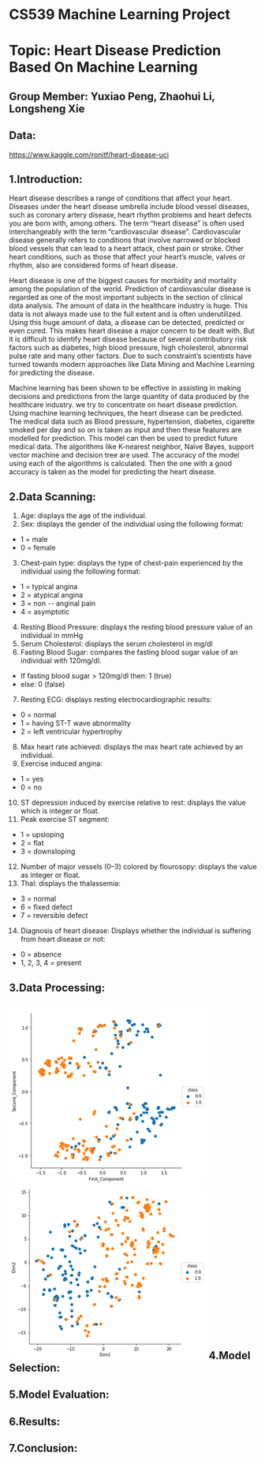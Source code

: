 CS539 Machine Learning Project
===
Topic: Heart Disease Prediction Based On Machine Learning
===

Group Member: Yuxiao Peng, Zhaohui Li, Longsheng Xie
---
Data:
---
https://www.kaggle.com/ronitf/heart-disease-uci


1.Introduction:
---
Heart disease describes a range of conditions that affect your heart. Diseases under the heart disease umbrella include blood vessel diseases, such as coronary artery disease, heart rhythm problems and heart defects you are born with, among others. The term “heart disease” is often used interchangeably with the term “cardiovascular disease”. Cardiovascular disease generally refers to conditions that involve narrowed or blocked blood vessels that can lead to a heart attack, chest pain or stroke. Other heart conditions, such as those that affect your heart’s muscle, valves or rhythm, also are considered forms of heart disease.

Heart disease is one of the biggest causes for morbidity and mortality among the population of the world. Prediction of cardiovascular disease is regarded as one of the most important subjects in the section of clinical data analysis. The amount of data in the healthcare industry is huge. This data is not always made use to the full extent and is often underutilized. Using this huge amount of data, a disease can be detected, predicted or even cured. This makes heart disease a major concern to be dealt with. But it is difficult to identify heart disease because of several contributory risk factors such as diabetes, high blood pressure, high cholesterol, abnormal pulse rate and many other factors. Due to such constraint’s scientists have turned towards modern approaches like Data Mining and Machine Learning for predicting the disease.

Machine learning has been shown to be effective in assisting in making decisions and predictions from the large quantity of data produced by the healthcare industry. we try to concentrate on heart disease prediction. Using machine learning techniques, the heart disease can be predicted. The medical data such as Blood pressure, hypertension, diabetes, cigarette smoked per day and so on is taken as input and then these features are modelled for prediction. This model can then be used to predict future medical data. The algorithms like K-nearest neighbor, Naïve Bayes, support vector machine and decision tree are used. The accuracy of the model using each of the algorithms is calculated. Then the one with a good accuracy is taken as the model for predicting the heart disease.

2.Data Scanning:
---
1. Age: displays the age of the individual.
2. Sex: displays the gender of the individual using the following format:
  * 1 = male
  * 0 = female
3. Chest-pain type: displays the type of chest-pain experienced by the individual using the following format:
  * 1 = typical angina
  * 2 = atypical angina
  * 3 = non -- anginal pain
  * 4 = asymptotic
4. Resting Blood Pressure: displays the resting blood pressure value of an individual in mmHg
5. Serum Cholesterol: displays the serum cholesterol in mg/dl
6. Fasting Blood Sugar: compares the fasting blood sugar value of an individual with 120mg/dl.
  * If fasting blood sugar > 120mg/dl then: 1 (true)
  * else: 0 (false)
7. Resting ECG: displays resting electrocardiographic results:
  * 0 = normal
  * 1 = having ST-T wave abnormality
  * 2 = left ventricular hypertrophy
8. Max heart rate achieved: displays the max heart rate achieved by an individual.
9. Exercise induced angina:
  * 1 = yes
  * 0 = no
10. ST depression induced by exercise relative to rest: displays the value which is integer or float.
11. Peak exercise ST segment:
  * 1 = upsloping
  * 2 = flat
  * 3 = downsloping
12. Number of major vessels (0–3) colored by flourosopy: displays the value as integer or float.
13. Thal: displays the thalassemia:
  * 3 = normal
  * 6 = fixed defect
  * 7 = reversible defect
14. Diagnosis of heart disease: Displays whether the individual is suffering from heart disease or not:
  * 0 = absence
  * 1, 2, 3, 4 = present

3.Data Processing:
---
![image](image/9.png)
![image](image/10.png)
4.Model Selection:
---

5.Model Evaluation:
---

6.Results:
---

7.Conclusion:
---

